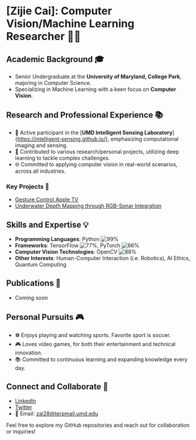 # [Zijie Cai]: Computer Vision/Machine Learning Researcher 👨‍💻

## Academic Background 🎓
- Senior Undergraduate at the **University of Maryland, College Park**, majoring in Computer Science.
- Specializing in Machine Learning with a keen focus on **Computer Vision**.

## Research and Professional Experience 📚
- 🧪 Active participant in the [**UMD Intelligent Sensing Laboratory**]{https://intelligent-sensing.github.io/}, emphasizing computational imaging and sensing.
- 📝 Contributed to various research/personal projects, utilizing deep learning to tackle complex challenges.
- 🌐 Committed to applying computer vision in real-world scenarios, across all industries.

### Key Projects 🌟
- [Gesture Control Apple TV](https://github.com/zai28/ImageClassification)
- [Underwater Depth Mapping through RGB-Sonar Integration](https://github.com/zai28/ImageClassification)
  
## Skills and Expertise 💡
- **Programming Languages**: Python ![99%](https://progress-bar.dev/50)
- **Frameworks**: TensorFlow ![77%](https://progress-bar.dev/70), PyTorch ![66%](https://progress-bar.dev/60)
- **Computer Vision Technologies**: OpenCV ![88%](https://progress-bar.dev/80)
- **Other Interests**: Human-Computer Interaction (i.e. Robotics), AI Ethics, Quantum Computing

## Publications 📝
- Coming soon

## Personal Pursuits 🎮
- ⚽ Enjoys playing and watching sports. Favorite sport is soccer.
- 🎮 Loves video games, for both their entertainment and technical innovation.
- 📚 Committed to continuous learning and expanding knowledge every day.

## Connect and Collaborate 🤝
- [LinkedIn](https://www.linkedin.com/in/zai28/)
- [Twitter](https://twitter.com/zcai28)
- 📧 Email: zai28@terpmail.umd.edu

Feel free to explore my GitHub repositories and reach out for collaboration or inquiries! 
